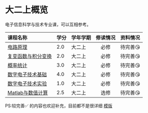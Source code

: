 # 大二上概览

电子信息科学与技术专业课，可以互相参考。

|课程名称|学分|学年学期|修读情况|资料情况|
|:--|:--|:--|:--:|:--|
|[电路原理](./电路原理/index.md)|2.0|大二上|必修|待完善😘|
|[复变函数与积分变换](./复变函数与积分变换/index.md)|2.0|大二上|必修|待完善😘|
|[概率统计](./概率统计/index.md)|3.0|大二上|必修|待完善😘|
|[数字电子技术基础](./数字电子技术基础/index.md)|4.0|大二上|必修|待完善😘|
|[数字电子技术实验](./数字电子技术实验/index.md)|1.0|大二上|必修|待完善😘|
|[Matlab与数值计算](./Matlab与数值计算/index.md)|2.5|大二上|选修|待完善😘|

PS:较完善✅ 的内容也欢迎补充，目前都不是很详细  [模版](../../template.md)

<style>
.md-typeset table:not([class]) th {
    min-width: 1em;
}
</style>